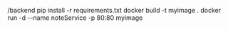 /backend
pip install -r requirements.txt
docker build -t myimage .
docker run -d --name noteService -p 80:80 myimage